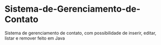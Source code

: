 # Sistema-de-Gerenciamento-de-Contato
Sistema de gerenciamento de contato, com possibilidade de inserir, editar, listar e remover feito em Java
